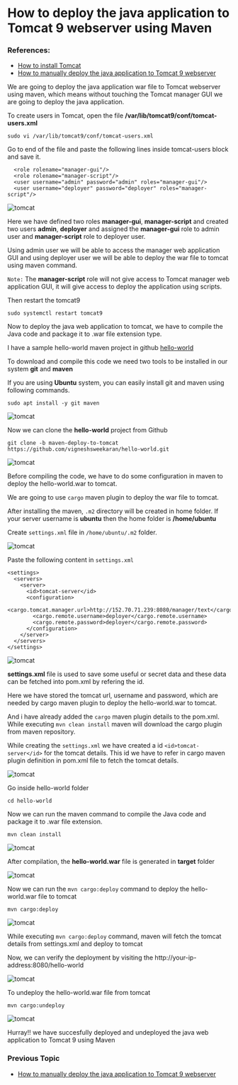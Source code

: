 # How to deploy the java application to Tomcat 9 webserver using Maven

### References:
* [How to install Tomcat](/content/tomcat/tutorials/installation)
* [How to manually deploy the java application to Tomcat 9 webserver](/content/tomcat/tutorials/how-to-manually-deploy-java-application-to-tomcat)

We are going to deploy the java application war file to Tomcat webserver using maven, which means without touching the Tomcat manager GUI we are going to deploy the java application.

To create users in Tomcat, open the file **/var/lib/tomcat9/conf/tomcat-users.xml**
```
sudo vi /var/lib/tomcat9/conf/tomcat-users.xml
```

Go to end of the file and paste the following lines inside tomcat-users block and save it.

```
  <role rolename="manager-gui"/>
  <role rolename="manager-script"/>
  <user username="admin" password="admin" roles="manager-gui"/>
  <user username="deployer" password="deployer" roles="manager-script"/>
```

![tomcat](/content/tomcat/tutorials/images/deploy-app-maven/tomcat-user-script.png)

Here we have defined two roles **manager-gui**, **manager-script** and created two users **admin**, **deployer** and assigned the **manager-gui** role to admin user and **manager-script** role to deployer user.

Using admin user we will be able to access the manager web application GUI and using deployer user we will be able to deploy the war file to tomcat using maven command.

`Note:` The **manager-script** role will not give access to Tomcat manager web application GUI, it will give access to deploy the application using scripts.

Then restart the tomcat9
```
sudo systemctl restart tomcat9
```

Now to deploy the java web application to tomcat, we have to compile the Java code and package it to .war file extension type.

I have a sample hello-world maven project in github [hello-world](https://github.com/vigneshsweekaran/hello-world)

To download and compile this code we need two tools to be installed in our system **git** and **maven**

If you are using **Ubuntu** system, you can easily install git and maven using following commands.
```
sudo apt install -y git maven
```

![tomcat](/content/tomcat/tutorials/images/deploy-app-maven/tomcat-install-git-maven.png)

Now we can clone the **hello-world** project from Github
```
git clone -b maven-deploy-to-tomcat https://github.com/vigneshsweekaran/hello-world.git
```

![tomcat](/content/tomcat/tutorials/images/deploy-app-maven/tomcat-git-clone.png)

Before compiling the code, we have to do some configuration in maven to deploy the hello-world.war to tomcat.

We are going to use `cargo` maven plugin to deploy the war file to tomcat.

After installing the maven, `.m2` directory will be created in home folder. If your server username is **ubuntu** then the home folder is **/home/ubuntu**

Create `settings.xml` file in `/home/ubuntu/.m2` folder.

![tomcat](/content/tomcat/tutorials/images/deploy-app-maven/tomcat-setting-xml-location.png)

Paste the following content in `settings.xml`

```
<settings>
  <servers>
    <server>
      <id>tomcat-server</id>
      <configuration>
        <cargo.tomcat.manager.url>http://152.70.71.239:8080/manager/text</cargo.tomcat.manager.url>
        <cargo.remote.username>deployer</cargo.remote.username>
        <cargo.remote.password>deployer</cargo.remote.password>
      </configuration>
    </server>
  </servers>
</settings>
```
![tomcat](/content/tomcat/tutorials/images/deploy-app-maven/tomcat-settings-xml.png)

**settings.xml** file is used to save some useful or secret data and these data can be fetched into pom.xml by refering the id.

Here we have stored the tomcat url, username and password, which are needed by cargo maven plugin to deploy the hello-world.war to tomcat.

And i have already added the `cargo` maven plugin details to the pom.xml. While executing `mvn clean install` maven will download the cargo plugin from maven repository.

While creating the `settings.xml` we have created a id `<id>tomcat-server</id>` for the tomcat details. This id we have to refer in cargo maven plugin definition in pom.xml file to fetch the tomcat details.

![tomcat](/content/tomcat/tutorials/images/deploy-app-maven/tomcat-cargo-plugin-pom.png)

Go inside hello-world folder
```
cd hello-world
```

Now we can run the maven command to compile the Java code and package it to .war file extension.
```
mvn clean install
```

![tomcat](/content/tomcat/tutorials/images/deploy-app-maven/tomcat-mvn-clean-install.png)

After compilation, the **hello-world.war** file is generated in **target** folder

![tomcat](/content/tomcat/tutorials/images/deploy-app-maven/tomcat-target-folder.png)

Now we can run the `mvn cargo:deploy` command to deploy the hello-world.war file to tomcat
```
mvn cargo:deploy
```
![tomcat](/content/tomcat/tutorials/images/deploy-app-maven/tomcat-mvn-cargo-deploy.png)

While executing `mvn cargo:deploy` command, maven will fetch the tomcat details from settings.xml and deploy to tomcat

Now, we can verify the deployment by visiting the http://your-ip-address:8080/hello-world

![tomcat](/content/tomcat/tutorials/images/deploy-app-maven/tomcat-hello-world-page.png)

To undeploy the hello-world.war file from tomcat
```
mvn cargo:undeploy
```

![tomcat](/content/tomcat/tutorials/images/deploy-app-maven/tomcat-maven-cargo-undeploy.png)


Hurray!! we have succesfully deployed and undeployed the java web application to Tomcat 9 using Maven

### Previous Topic
* [How to manually deploy the java application to Tomcat 9 webserver](/content/tomcat/tutorials/how-to-manually-deploy-java-application-to-tomcat)